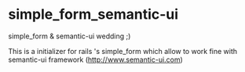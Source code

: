 simple_form_semantic-ui
=======================

simple_form &amp; semantic-ui wedding ;)


This is a initializer for rails 's simple_form which allow to work fine with semantic-ui framework (http://www.semantic-ui.com)



